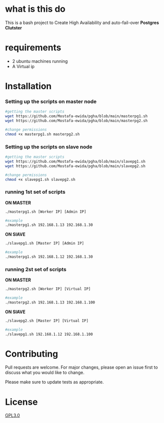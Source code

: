 # what is this do 
This is a bash project to Create High Availability and auto-fail-over **Postgres Clutster**  

# requirements 
- 2 ubuntu  machines running 
- A Virtual ip

# Installation



### Setting up the scripts on master node 

```bash
#getting the master scripts
wget https://github.com/Mostafa-ewida/pgha/blob/main/masterpg1.sh
wget https://github.com/Mostafa-ewida/pgha/blob/main/masterpg2.sh

#change permissions
chmod +x masterpg1.sh masterpg2.sh

```


### Setting up the scripts on slave node

```bash
#getting the master scripts
wget https://github.com/Mostafa-ewida/pgha/blob/main/slavepg1.sh
wget https://github.com/Mostafa-ewida/pgha/blob/main/slavepg2.sh

#change permissions
chmod +x slavepg1.sh slavepg2.sh

```

### running **1st** set of scripts
**ON MASTER**

```bash 
./masterpg1.sh [Worker IP] [Admin IP]
```
```bash 
#example 
./masterpg1.sh 192.168.1.13 192.168.1.30
```

**ON SlAVE**

```bash 
./slavepg1.sh [Master IP] [Admin IP]
```
```bash 
#example 
./masterpg1.sh 192.168.1.12 192.168.1.30
```




### running **2st** set of scripts
**ON MASTER**

```bash 
./masterpg2.sh [Worker IP] [Virtual IP]
```
```bash 
#example 
./masterpg2.sh 192.168.1.13 192.168.1.100
```

**ON SlAVE**

```bash 
./slavepg2.sh [Master IP] [Virtual IP]
```
```bash 
#example 
./slavepg1.sh 192.168.1.12 192.168.1.100
```

# Contributing

Pull requests are welcome. For major changes, please open an issue first
to discuss what you would like to change.

Please make sure to update tests as appropriate.

# License

[GPL3.0](https://choosealicense.com/licenses/gpl-3.0/)
